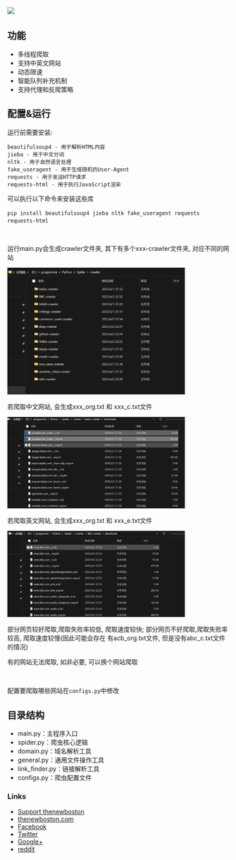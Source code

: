 ![](http://i.imgur.com/wYi2CkD.png)


## 功能

- 多线程爬取
- 支持中英文网站
- 动态限速
- 智能队列补充机制
- 支持代理和反爬策略



## 配置&运行

运行前需要安装:

```text
beautifulsoup4 - 用于解析HTML内容
jieba - 用于中文分词
nltk - 用于自然语言处理
fake_useragent - 用于生成随机的User-Agent
requests - 用于发送HTTP请求
requests-html - 用于执行JavaScript渲染
```

可以执行以下命令来安装这些库

`pip install beautifulsoup4 jieba nltk fake_useragent requests requests-html`

<br>

运行main.py会生成crawler文件夹, 其下有多个xxx-crawler文件夹, 对应不同的网站

<img src="./img/2025-04-02_23-10-26.png" alt="Description" style="max-width: 80%; height: auto;">

若爬取中文网站, 会生成xxx_org.txt 和 xxx_c.txt文件

<img src="./img/2025-04-02_23-10-48.png" alt="Description" style="max-width: 80%; height: auto;">

若爬取英文网站, 会生成xxx_org.txt 和 xxx_e.txt文件

<img src="./img/2025-04-02_23-11-11.png" alt="Description" style="max-width: 80%; height: auto;">

部分网页较好爬取,爬取失败率较低, 爬取速度较快; 部分网页不好爬取,爬取失败率较高, 爬取速度较慢(因此可能会存在 有acb_org.txt文件, 但是没有abc_c.txt文件 的情况)

有的网站无法爬取, 如非必要, 可以换个网站爬取

<br>

配置要爬取哪些网站在`configs.py`中修改



## 目录结构
- main.py：主程序入口
- spider.py：爬虫核心逻辑
- domain.py：域名解析工具
- general.py：通用文件操作工具
- link_finder.py：链接解析工具
- configs.py：爬虫配置文件



### Links

- [Support thenewboston](https://www.patreon.com/thenewboston)
- [thenewboston.com](https://thenewboston.com/)
- [Facebook](https://www.facebook.com/TheNewBoston-464114846956315/)
- [Twitter](https://twitter.com/bucky_roberts)
- [Google+](https://plus.google.com/+BuckyRoberts)
- [reddit](https://www.reddit.com/r/thenewboston/)
